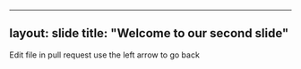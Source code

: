 ----
layout: slide
title: "Welcome to our second slide"
----
Edit file in pull request
use the left arrow to go back
